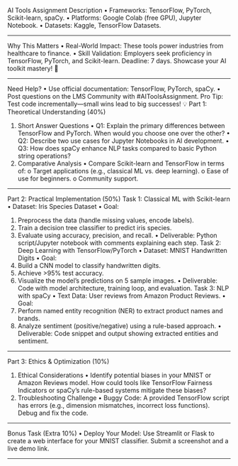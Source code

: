 AI Tools Assignment
Description
•	Frameworks: TensorFlow, PyTorch, Scikit-learn, spaCy.
•	Platforms: Google Colab (free GPU), Jupyter Notebook.
•	Datasets: Kaggle, TensorFlow Datasets.
________________________________________
Why This Matters
•	Real-World Impact: These tools power industries from healthcare to finance.
•	Skill Validation: Employers seek proficiency in TensorFlow, PyTorch, and Scikit-learn.
Deadline: 7 days. Showcase your AI toolkit mastery! 🚀
________________________________________
Need Help?
•	Use official documentation: TensorFlow, PyTorch, spaCy.
•	Post questions on the LMS Community with #AIToolsAssignment.
Pro Tip: Test code incrementally—small wins lead to big successes! 💡
Part 1: Theoretical Understanding (40%)
1. Short Answer Questions
•	Q1: Explain the primary differences between TensorFlow and PyTorch. When would you choose one over the other?
•	Q2: Describe two use cases for Jupyter Notebooks in AI development.
•	Q3: How does spaCy enhance NLP tasks compared to basic Python string operations?
2. Comparative Analysis
•	Compare Scikit-learn and TensorFlow in terms of:
o	Target applications (e.g., classical ML vs. deep learning).
o	Ease of use for beginners.
o	Community support.
________________________________________
Part 2: Practical Implementation (50%)
Task 1: Classical ML with Scikit-learn
•	Dataset: Iris Species Dataset
•	Goal:
1.	Preprocess the data (handle missing values, encode labels).
2.	Train a decision tree classifier to predict iris species.
3.	Evaluate using accuracy, precision, and recall.
•	Deliverable: Python script/Jupyter notebook with comments explaining each step.
Task 2: Deep Learning with TensorFlow/PyTorch
•	Dataset: MNIST Handwritten Digits
•	Goal:
1.	Build a CNN model to classify handwritten digits.
2.	Achieve >95% test accuracy.
3.	Visualize the model’s predictions on 5 sample images.
•	Deliverable: Code with model architecture, training loop, and evaluation.
Task 3: NLP with spaCy
•	Text Data: User reviews from Amazon Product Reviews.
•	Goal:
1.	Perform named entity recognition (NER) to extract product names and brands.
2.	Analyze sentiment (positive/negative) using a rule-based approach.
•	Deliverable: Code snippet and output showing extracted entities and sentiment.
________________________________________
Part 3: Ethics & Optimization (10%)
1. Ethical Considerations
•	Identify potential biases in your MNIST or Amazon Reviews model. How could tools like TensorFlow Fairness Indicators or spaCy’s rule-based systems mitigate these biases?
2. Troubleshooting Challenge
•	Buggy Code: A provided TensorFlow script has errors (e.g., dimension mismatches, incorrect loss functions). Debug and fix the code.
________________________________________
Bonus Task (Extra 10%)
•	Deploy Your Model: Use Streamlit or Flask to create a web interface for your MNIST classifier. Submit a screenshot and a live demo link.
________________________________________
 


